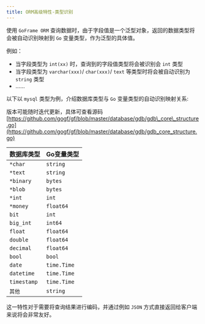 ```yaml
---
title: ORM高级特性-类型识别
---
```


使用 `GoFrame ORM` 查询数据时，由于字段值是一个泛型对象，返回的数据类型将会被自动识别映射到 `Go` 变量类型，作为泛型的具体值。

例如：

- 当字段类型为 `int(xx)` 时，查询到的字段值类型将会被识别会 `int` 类型
- 当字段类型为 `varchar(xxx)`/ `char(xxx)`/ `text` 等类型时将会被自动识别为 `string` 类型
- ……

以下以 `mysql` 类型为例，介绍数据库类型与 `Go` 变量类型的自动识别映射关系:

版本可能随时迭代更新，具体可查看源码 [https://github.com/gogf/gf/blob/master/database/gdb/gdb\_core\_structure.go](https://github.com/gogf/gf/blob/master/database/gdb/gdb_core_structure.go)

| 数据库类型 | Go变量类型 |
| --- | --- |
| `*char` | `string` |
| `*text` | `string` |
| `*binary` | `bytes` |
| `*blob` | `bytes` |
| `*int` | `int` |
| `*money` | `float64` |
| `bit` | `int` |
| `big_int` | `int64` |
| `float` | `float64` |
| `double` | `float64` |
| `decimal` | `float64` |
| `bool` | `bool` |
| `date` | `time.Time` |
| `datetime` | `time.Time` |
| `timestamp` | `time.Time` |
| `其他` | `string` |

这一特性对于需要将查询结果进行编码，并通过例如 `JSON` 方式直接返回给客户端来说将会非常友好。